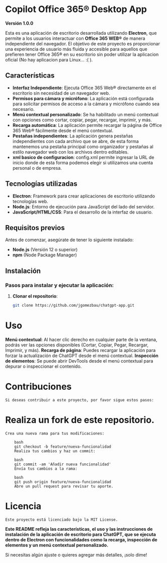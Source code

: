 # Copilot Office 365® Desktop App

**Versión 1.0.0**

Esta es una aplicación de escritorio desarrollada utilizando **Electron**, que permite a los usuarios interactuar con **Office 365 WEB®** de manera independiente del navegador. El objetivo de este proyecto es proporcionar una experiencia de usuario más fluida y accesible para aquellos que prefieren tener Office 365® en su escritorio sin poder utilizar la aplicacion oficial (No hay aplicacion para Linux... :( ).

## Características

- **Interfaz Independiente**: Ejecuta Office 365 Web® directamente en el escritorio sin necesidad de un navegador web.
- **Permisos para cámara y micrófono**: La aplicación está configurada para solicitar permisos de acceso a la cámara y micrófono cuando sea necesario.
- **Menú contextual personalizado**: Se ha habilitado un menú contextual con opciones como cortar, copiar, pegar, recargar, imprimir, y más.
- **Recarga automática**: La aplicación permite recargar la página de Office 365 Web® fácilmente desde el menú contextual.
- **Pestañas independientes**: La aplicación genera pestañas independientes con cada archivo que se abre, de esta forma mantenemos una pestaña principal como organizador y pestañas al estilo navegador web con los archivos dentro editables.
- **xml basico de configuracion**: config.xml permite ingresar la URL de inicio donde de esta forma podemos elegir si utilizamos una cuenta personal o de empresa.
  
## Tecnologías utilizadas

- **Electron**: Framework para crear aplicaciones de escritorio utilizando tecnologías web.
- **Node.js**: Entorno de ejecución para JavaScript del lado del servidor.
- **JavaScript/HTML/CSS**: Para el desarrollo de la interfaz de usuario.

## Requisitos previos

Antes de comenzar, asegúrate de tener lo siguiente instalado:

- **Node.js** (Versión 12 o superior)
- **npm** (Node Package Manager)

## Instalación

### Pasos para instalar y ejecutar la aplicación:

1. **Clonar el repositorio**:

   ```bash
   git clone https://github.com/jgomezbau/chatgpt-app.git

# Uso
**Menú contextual**: 
	Al hacer clic derecho en cualquier parte de la ventana, podrás ver las opciones disponibles (Cortar, Copiar, Pegar, Recargar, Imprimir, y más).
**Recarga de página**: 
	Puedes recargar la aplicación para forzar la actualización de ChatGPT desde el menú contextual.
**Inspección de elementos**: 
	Se puede abrir DevTools desde el menú contextual para depurar o inspeccionar el contenido.

# Contribuciones
	Si deseas contribuir a este proyecto, por favor sigue estos pasos:

# Realiza un fork de este repositorio.
	Crea una nueva rama para tus modificaciones:

		bash
		git checkout -b feature/nueva-funcionalidad
		Realiza tus cambios y haz un commit:

		bash
		git commit -am 'Añadir nueva funcionalidad'
		Envía tus cambios a la rama:

		bash
		git push origin feature/nueva-funcionalidad
		Abre un pull request para revisar tu aporte.

# Licencia
	Este proyecto está licenciado bajo la MIT License.


**Este README refleja las características, el uso y las instrucciones de instalación de la aplicación de escritorio para **ChatGPT**, que se ejecuta dentro de **Electron** con funcionalidades como la recarga, inspección de elementos y un menú contextual personalizado.**

Si necesitas algún ajuste o quieres agregar más detalles, ¡solo dime!
